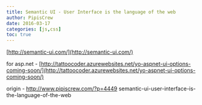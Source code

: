 ```yaml
---
title: Semantic UI - User Interface is the language of the web
author: PipisCrew
date: 2016-03-17
categories: [js,css]
toc: true
---
```


[http://semantic-ui.com/](http://semantic-ui.com/)

for asp.net - [http://tattoocoder.azurewebsites.net/yo-aspnet-ui-options-coming-soon/](http://tattoocoder.azurewebsites.net/yo-aspnet-ui-options-coming-soon/)

origin - http://www.pipiscrew.com/?p=4449 semantic-ui-user-interface-is-the-language-of-the-web